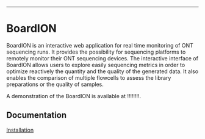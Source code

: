  ---
# BoardION

BoardION is an interactive web application for real time monitoring of ONT sequencing runs. It provides the possibility for sequencing platforms to remotely monitor their ONT sequencing devices. The interactive interface of BoardION allows users to explore easily sequencing metrics in order to optimize reactively the quantity and the quality of the generated data. It also enables the comparison of multiple flowcells to assess the library preparations or the quality of samples.

A demonstration of the BoardION is available at !!!!!!!!.

## Documentation

[Installation](docs/installation.md)
